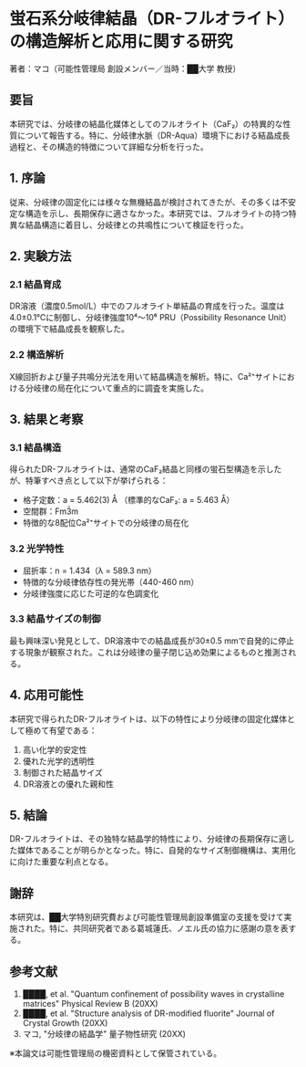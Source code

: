 # 蛍石系分岐律結晶（DR-フルオライト）の構造解析と応用に関する研究
著者：マコ（可能性管理局 創設メンバー／当時：██大学 教授）

## 要旨
本研究では、分岐律の結晶化媒体としてのフルオライト（CaF₂）の特異的な性質について報告する。特に、分岐律水脈（DR-Aqua）環境下における結晶成長過程と、その構造的特徴について詳細な分析を行った。

## 1. 序論
従来、分岐律の固定化には様々な無機結晶が検討されてきたが、その多くは不安定な構造を示し、長期保存に適さなかった。本研究では、フルオライトの持つ特異な結晶構造に着目し、分岐律との共鳴性について検証を行った。

## 2. 実験方法
### 2.1 結晶育成
DR溶液（濃度0.5mol/L）中でのフルオライト単結晶の育成を行った。温度は4.0±0.1℃に制御し、分岐律強度10⁴～10⁶ PRU（Possibility Resonance Unit）の環境下で結晶成長を観察した。

### 2.2 構造解析
X線回折および量子共鳴分光法を用いて結晶構造を解析。特に、Ca²⁺サイトにおける分岐律の局在化について重点的に調査を実施した。

## 3. 結果と考察
### 3.1 結晶構造
得られたDR-フルオライトは、通常のCaF₂結晶と同様の蛍石型構造を示したが、特筆すべき点として以下が挙げられる：
- 格子定数：a = 5.462(3) Å （標準的なCaF₂: a = 5.463 Å）
- 空間群：Fm3̄m
- 特徴的な8配位Ca²⁺サイトでの分岐律の局在化

### 3.2 光学特性
- 屈折率：n = 1.434（λ = 589.3 nm）
- 特徴的な分岐律依存性の発光帯（440-460 nm）
- 分岐律強度に応じた可逆的な色調変化

### 3.3 結晶サイズの制御
最も興味深い発見として、DR溶液中での結晶成長が30±0.5 mmで自発的に停止する現象が観察された。これは分岐律の量子閉じ込め効果によるものと推測される。

## 4. 応用可能性
本研究で得られたDR-フルオライトは、以下の特性により分岐律の固定化媒体として極めて有望である：
1. 高い化学的安定性
2. 優れた光学的透明性
3. 制御された結晶サイズ
4. DR溶液との優れた親和性

## 5. 結論
DR-フルオライトは、その独特な結晶学的特性により、分岐律の長期保存に適した媒体であることが明らかとなった。特に、自発的なサイズ制御機構は、実用化に向けた重要な利点となる。

## 謝辞
本研究は、██大学特別研究費および可能性管理局創設準備室の支援を受けて実施された。特に、共同研究者である葛城蓮氏、ノエル氏の協力に感謝の意を表する。

## 参考文献
1. ████, et al. "Quantum confinement of possibility waves in crystalline matrices" Physical Review B (20XX)
2. ████, et al. "Structure analysis of DR-modified fluorite" Journal of Crystal Growth (20XX)
3. マコ, "分岐律の結晶学" 量子物性研究 (20XX)

※本論文は可能性管理局の機密資料として保管されている。